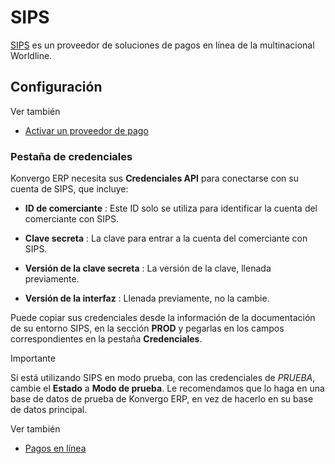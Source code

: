 # SIPS

[SIPS](https://sips.worldline.com/) es un proveedor de soluciones de pagos en
línea de la multinacional Worldline.

## Configuración

<div class="alert alert-secondary">
<p class="alert-title">
Ver también</p><ul>
<li><p><a href="../payment_providers#payment-providers-add-new"><span class="std std-ref">Activar un proveedor de pago</span></a></p></li>
</ul>
</div>

### Pestaña de credenciales

Konvergo ERP necesita sus **Credenciales API** para conectarse con su cuenta de SIPS,
que incluye:

  * **ID de comerciante** : Este ID solo se utiliza para identificar la cuenta del comerciante con SIPS.

  * **Clave secreta** : La clave para entrar a la cuenta del comerciante con SIPS.

  * **Versión de la clave secreta** : La versión de la clave, llenada previamente.

  * **Versión de la interfaz** : Llenada previamente, no la cambie.

Puede copiar sus credenciales desde la información de la documentación de su
entorno SIPS, en la sección **PROD** y pegarlas en los campos correspondientes
en la pestaña **Credenciales**.

<div class="alert alert-warning">
<p class="alert-title">
Importante</p><p>Si está utilizando SIPS en modo prueba, con las credenciales de <em>PRUEBA</em>, cambie el <b>Estado</b> a <b>Modo de prueba</b>. Le recomendamos que lo haga en una base de datos de prueba de Konvergo ERP, en vez de hacerlo en su base de datos principal.</p>
</div> <div class="alert alert-secondary">
<p class="alert-title">
Ver también</p><ul>
<li><p><a href="../payment_providers">Pagos en línea</a></p></li>
</ul>
</div>

